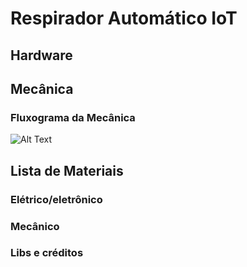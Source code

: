 # Respirador Automático IoT

## Hardware

## Mecânica

### Fluxograma da Mecânica

![Alt Text](https://github.com/LeandroLimaPRO/projetos-covid-ma/blob/master/RespiradorAutomIoT/MEC%C3%82NICA/Imagens/Fluxograma%20Respirador%20-%20RAIOT%20V1.jpg?raw=true)

## Lista de Materiais

### Elétrico/eletrônico

### Mecânico

### Libs e créditos
